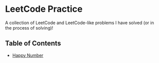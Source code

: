 # LeetCode Practice
A collection of LeetCode and LeetCode-like problems I have solved (or in the process of solving)!

## Table of Contents
- <a href="./leetcode/happyNumber.java">Happy Number</a> <br>